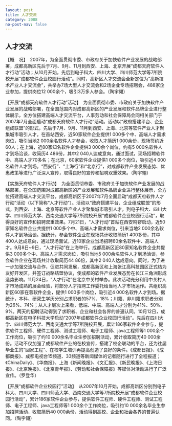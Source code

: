 ```yaml
---
layout: post
title: 人才交流
category: 2008
no-post-nav: false
---
```


##  人才交流

【概　况】　2007年，为全面贯彻市委、市政府关于加快软件产业发展的战略部署，成都高新区先后于7月、9月、11月到西安、上海、北京开展“成都天府软件人才行动”活动；从10月开始，先后到电子科大、四川大学、四川师范大学等7所院校开展“成都软件企业校园行活动”。同时，高新区人才交流会全新定位为“高新技术产业人才交流会”，共举办7场大型人才交流会和2场企业专场招聘会，488家企业参加，提供岗位12 000余个，吸引3万多人参会。（陶宇翎）
 
【开展“成都天府软件人才行动”活动】　为全面贯彻市委、市政府关于加快软件产业发展的战略部署，在全国范围内对成都高新区的产业发展和软件品牌企业进行整体展示，全方位搭建高端人才交流平台，人事劳动和社会保障局会同相关部门于2007年7月全面启动“成都天府软件人才行动”活动。活动以“政府搭建平台、企业组成联盟”的形式，先后于7月、9月、11月到西安、上海、北京等软件产业人才聚集城市吸引人才。在首站西安，近50家软件企业提供1 000多个中、高端人才需求岗位，吸引当地2 000余名软件人才参会，收取人才简历1 000余份，现场签约近60人；在上海，近80家知名软件企业提供3 000余个岗位，约有5 000名软件人才到场洽谈，收简历4 486份，其中2 040人达成意向，通过面试，现场招聘软件中、高端人才70多名；在北京，60家软件企业提供1 000多个岗位，吸引近4 000名软件人才到场。“西安行”、“上海行”和“北京行”，对成都软件产业发展态势、优惠政策等进行广泛深入宣传，取得良好的宣传和招聘双重效果。（陶宇翎）
 
【实施天府软件人才行动】　为全面贯彻市委、市政府关于加快软件产业发展的战略部署，在全国范围对成都高新区的产业发展和软件品牌企业进行整体展示，全方位搭建高端人才交流平台，成都高新区于2007年7月全面启动“成都天府软件人才行动”活动（以下简称“人才行动”）。活动以“政府搭建平台、企业组成联盟”的形式，到西安、上海、北京等软件产业人才聚集城市吸引人才，到电子科大、四川大学、四川师范大学、西南交通大学等7所院校开展“成都软件企业校园行活动”，取得良好的宣传和招聘双重效果。7月21日，“人才行动”首站在西安鸣锣启动，近50家知名软件企业共提供1 000多个中、高端人才需求岗位，引来当地2 000余名软件人才到场洽谈。据统计，参会软件企业在现场共计收取简历1 400多份，其中400人达成意向，通过现场面试，近10家企业当场招聘60余名软件中、高端人才。9月8日~9日，“人才行动”在上海举行。成都高新区近80家知名软件企业共提供3 000多个中、高端人才需求岗位，吸引当地5 000余名软件人才到场洽谈，参会软件企业在现场共计收取简历44 86份，其中2 040人达成意向。同时，为了进一步加强交流与合作，促进共同发展，成都高新区和上海张江高科技园区正式结为友好开发区，并签订战略结盟协议，使成都的软件产业发展态势在长江三角洲形成造势影响。11月24日，“人才行动”在北京中关村举办。此次活动充分利用中关村人才市场成熟的展会经验，将部分人才招聘工作委托给当地人才市场运作。共组织高新区60家在蓉软件企业，提供1 000多个岗位，吸引近4 000名软件人才到场。据统计，本科、研究生学历分别占求职者的57%、18%；川籍、非川籍求职者分别为26%、74%；从人才层次上来看，低端、中端、高端人才分别为41%、50%、9%。两天的招聘活动得到了求职者、企业和社会各界的普遍认同。10月12日，成都高新区在电子科技大学启动“2007年成都软件企业校园行活动”。先后在四川大学、四川师范大学、西南交通大学等7所院校开展，累计186家软件企业参与，提供软件工程师、硬件工程师、测试工程师、电子工程师、java工程师等1 000余个工作岗位，吸引了约10 000余名毕业生参加招聘活动，累计收取简历40 000余份。活动不仅加强了成都软件产业的在校宣传，搭建了校企联动的平台，还为往届毕业生的“回家工程”、在校学生培训再提高创造了良好的条件。《成都日报》、《成都商报》、成都电视台15频道、33频道等新闻媒体的记者随行进行了全程报道；《ChinaDaily》、《华商报》、上海《新闻晚报》、《文汇报》、《新民晚报》、《上海日报》、《北京晚报》、《北京青年报》、《劳动和社会保障报》等媒体对活动进行了广泛宣传。（罗登华）
 
【开展“成都软件企业校园行”活动】　从2007年10月开始，成都高新区分别到电子科大、四川大学、四川师范大学、西南交通大学等7所院校开展“成都软件企业校园行活动”，累计186家软件企业参与，提供软件工程师、硬件工程师、测试工程师、电子工程师、java工程师等1 000余个工作岗位，吸引约10 000余名毕业生参加招聘活动，收取简历40 000余份，活动得到高校、企业和社会各界的普遍认同。（陶宇翎）